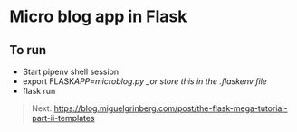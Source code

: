 # Micro blog app in Flask

## To run

* Start pipenv shell session
* export FLASK*APP=microblog.py \_or store this in the .flaskenv file*
* flask run

> Next: https://blog.miguelgrinberg.com/post/the-flask-mega-tutorial-part-ii-templates
